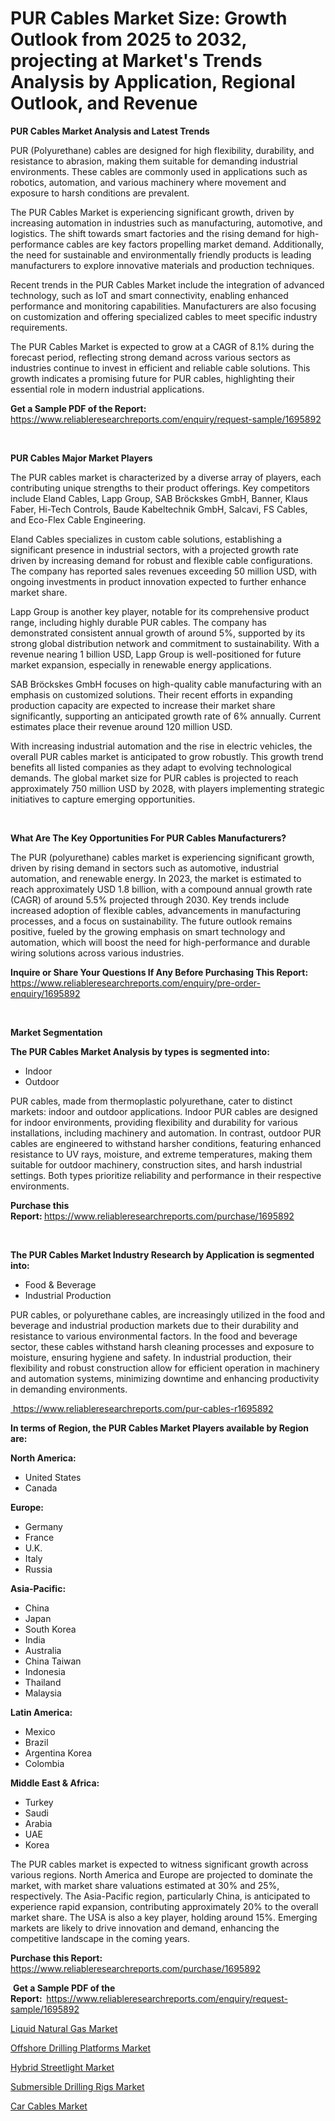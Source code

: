 <p><h1>PUR Cables Market Size: Growth Outlook from 2025 to 2032, projecting at Market's Trends Analysis by Application, Regional Outlook, and Revenue</h1></p><p><strong>PUR Cables Market Analysis and Latest Trends</strong></p>
<p><p>PUR (Polyurethane) cables are designed for high flexibility, durability, and resistance to abrasion, making them suitable for demanding industrial environments. These cables are commonly used in applications such as robotics, automation, and various machinery where movement and exposure to harsh conditions are prevalent. </p><p>The PUR Cables Market is experiencing significant growth, driven by increasing automation in industries such as manufacturing, automotive, and logistics. The shift towards smart factories and the rising demand for high-performance cables are key factors propelling market demand. Additionally, the need for sustainable and environmentally friendly products is leading manufacturers to explore innovative materials and production techniques. </p><p>Recent trends in the PUR Cables Market include the integration of advanced technology, such as IoT and smart connectivity, enabling enhanced performance and monitoring capabilities. Manufacturers are also focusing on customization and offering specialized cables to meet specific industry requirements. </p><p>The PUR Cables Market is expected to grow at a CAGR of 8.1% during the forecast period, reflecting strong demand across various sectors as industries continue to invest in efficient and reliable cable solutions. This growth indicates a promising future for PUR cables, highlighting their essential role in modern industrial applications.</p></p>
<p><strong>Get a Sample PDF of the Report:&nbsp;</strong> <a href="https://www.reliableresearchreports.com/enquiry/request-sample/1695892?utm_campaign=116&utm_medium=2&utm_source=Github&utm_content=ia&utm_term=13022025&utm_id=pur-cables">https://www.reliableresearchreports.com/enquiry/request-sample/1695892</a></p>
<p>&nbsp;</p>
<p><strong>PUR Cables Major Market Players</strong></p>
<p><p>The PUR cables market is characterized by a diverse array of players, each contributing unique strengths to their product offerings. Key competitors include Eland Cables, Lapp Group, SAB Bröckskes GmbH, Banner, Klaus Faber, Hi-Tech Controls, Baude Kabeltechnik GmbH, Salcavi, FS Cables, and Eco-Flex Cable Engineering.</p><p>Eland Cables specializes in custom cable solutions, establishing a significant presence in industrial sectors, with a projected growth rate driven by increasing demand for robust and flexible cable configurations. The company has reported sales revenues exceeding 50 million USD, with ongoing investments in product innovation expected to further enhance market share.</p><p>Lapp Group is another key player, notable for its comprehensive product range, including highly durable PUR cables. The company has demonstrated consistent annual growth of around 5%, supported by its strong global distribution network and commitment to sustainability. With a revenue nearing 1 billion USD, Lapp Group is well-positioned for future market expansion, especially in renewable energy applications.</p><p>SAB Bröckskes GmbH focuses on high-quality cable manufacturing with an emphasis on customized solutions. Their recent efforts in expanding production capacity are expected to increase their market share significantly, supporting an anticipated growth rate of 6% annually. Current estimates place their revenue around 120 million USD.</p><p>With increasing industrial automation and the rise in electric vehicles, the overall PUR cables market is anticipated to grow robustly. This growth trend benefits all listed companies as they adapt to evolving technological demands. The global market size for PUR cables is projected to reach approximately 750 million USD by 2028, with players implementing strategic initiatives to capture emerging opportunities.</p></p>
<p>&nbsp;</p>
<p><strong>What Are The Key Opportunities For PUR Cables Manufacturers?</strong></p>
<p><p>The PUR (polyurethane) cables market is experiencing significant growth, driven by rising demand in sectors such as automotive, industrial automation, and renewable energy. In 2023, the market is estimated to reach approximately USD 1.8 billion, with a compound annual growth rate (CAGR) of around 5.5% projected through 2030. Key trends include increased adoption of flexible cables, advancements in manufacturing processes, and a focus on sustainability. The future outlook remains positive, fueled by the growing emphasis on smart technology and automation, which will boost the need for high-performance and durable wiring solutions across various industries.</p></p>
<p><strong>Inquire or Share Your Questions If Any Before Purchasing This Report:</strong> <a href="https://www.reliableresearchreports.com/enquiry/pre-order-enquiry/1695892?utm_campaign=116&utm_medium=2&utm_source=Github&utm_content=ia&utm_term=13022025&utm_id=pur-cables">https://www.reliableresearchreports.com/enquiry/pre-order-enquiry/1695892</a></p>
<p>&nbsp;</p>
<p><strong>Market Segmentation</strong></p>
<p><strong>The PUR Cables Market Analysis by types is segmented into:</strong></p>
<p><ul><li>Indoor</li><li>Outdoor</li></ul></p>
<p><p>PUR cables, made from thermoplastic polyurethane, cater to distinct markets: indoor and outdoor applications. Indoor PUR cables are designed for indoor environments, providing flexibility and durability for various installations, including machinery and automation. In contrast, outdoor PUR cables are engineered to withstand harsher conditions, featuring enhanced resistance to UV rays, moisture, and extreme temperatures, making them suitable for outdoor machinery, construction sites, and harsh industrial settings. Both types prioritize reliability and performance in their respective environments.</p></p>
<p><strong>Purchase this Report:&nbsp;</strong><a href="https://www.reliableresearchreports.com/purchase/1695892?utm_campaign=116&utm_medium=2&utm_source=Github&utm_content=ia&utm_term=13022025&utm_id=pur-cables">https://www.reliableresearchreports.com/purchase/1695892</a></p>
<p>&nbsp;</p>
<p><strong>The PUR Cables Market Industry Research by Application is segmented into:</strong></p>
<p><ul><li>Food & Beverage</li><li>Industrial Production</li></ul></p>
<p><p>PUR cables, or polyurethane cables, are increasingly utilized in the food and beverage and industrial production markets due to their durability and resistance to various environmental factors. In the food and beverage sector, these cables withstand harsh cleaning processes and exposure to moisture, ensuring hygiene and safety. In industrial production, their flexibility and robust construction allow for efficient operation in machinery and automation systems, minimizing downtime and enhancing productivity in demanding environments.</p></p>
<p><a href="https://www.reliableresearchreports.com/pur-cables-r1695892?utm_campaign=116&utm_medium=2&utm_source=Github&utm_content=ia&utm_term=13022025&utm_id=pur-cables">&nbsp;https://www.reliableresearchreports.com/pur-cables-r1695892</a></p>
<p><strong>In terms of Region, the PUR Cables Market Players available by Region are:</strong></p>
<p>
    <p> <strong> North America: </strong>
        <ul>
            <li>United States</li>
            <li>Canada</li>
        </ul>
        </p> 
    <p> <strong> Europe: </strong>
        <ul>
            <li>Germany</li>
            <li>France</li>
            <li>U.K.</li>
            <li>Italy</li>
            <li>Russia</li>
        </ul>
        </p> 
    <p> <strong> Asia-Pacific: </strong>
        <ul>
            <li>China</li>
            <li>Japan</li>
            <li>South Korea</li>
            <li>India</li>
            <li>Australia</li>
            <li>China Taiwan</li>
            <li>Indonesia</li>
            <li>Thailand</li>
            <li>Malaysia</li>
        </ul>
        </p> 
    <p> <strong> Latin America: </strong>
        <ul>
            <li>Mexico</li>
            <li>Brazil</li>
            <li>Argentina Korea</li>
            <li>Colombia</li>
        </ul>
        </p> 
    <p> <strong> Middle East & Africa: </strong>
        <ul>
            <li>Turkey</li>
            <li>Saudi</li>
            <li>Arabia</li>
            <li>UAE</li>
            <li>Korea</li>
        </ul>
    </p>
    </p>
<p><p>The PUR cables market is expected to witness significant growth across various regions. North America and Europe are projected to dominate the market, with market share valuations estimated at 30% and 25%, respectively. The Asia-Pacific region, particularly China, is anticipated to experience rapid expansion, contributing approximately 20% to the overall market share. The USA is also a key player, holding around 15%. Emerging markets are likely to drive innovation and demand, enhancing the competitive landscape in the coming years.</p></p>
<p><strong>Purchase this Report: </strong><a href="https://www.reliableresearchreports.com/purchase/1695892?utm_campaign=116&utm_medium=2&utm_source=Github&utm_content=ia&utm_term=13022025&utm_id=pur-cables">https://www.reliableresearchreports.com/purchase/1695892</a></p>
<p>&nbsp;<strong>Get a Sample PDF of the Report:&nbsp;&nbsp;</strong><a href="https://www.reliableresearchreports.com/enquiry/request-sample/1695892?utm_campaign=116&utm_medium=2&utm_source=Github&utm_content=ia&utm_term=13022025&utm_id=pur-cables">https://www.reliableresearchreports.com/enquiry/request-sample/1695892</a></p>
<p><strong></strong></p>
<p><p><a href="https://github.com/darenph8er/Market-Research-Report-List-1/blob/main/liquid-natural-gas-market.md?utm_campaign=116&utm_medium=2&utm_source=Github&utm_content=ia&utm_term=13022025&utm_id=pur-cables">Liquid Natural Gas Market</a></p><p><a href="https://github.com/kimberjam0i/Market-Research-Report-List-1/blob/main/offshore-drilling-platforms-market.md?utm_campaign=116&utm_medium=2&utm_source=Github&utm_content=ia&utm_term=13022025&utm_id=pur-cables">Offshore Drilling Platforms Market</a></p><p><a href="https://github.com/nathaliehurles7142/Market-Research-Report-List-1/blob/main/hybrid-streetlight-market.md?utm_campaign=116&utm_medium=2&utm_source=Github&utm_content=ia&utm_term=13022025&utm_id=pur-cables">Hybrid Streetlight Market</a></p><p><a href="https://github.com/ElviraLeka1962/Market-Research-Report-List-1/blob/main/submersible-drilling-rigs-market.md?utm_campaign=116&utm_medium=2&utm_source=Github&utm_content=ia&utm_term=13022025&utm_id=pur-cables">Submersible Drilling Rigs Market</a></p><p><a href="https://github.com/lashaunm5st/Market-Research-Report-List-1/blob/main/car-cables-market.md?utm_campaign=116&utm_medium=2&utm_source=Github&utm_content=ia&utm_term=13022025&utm_id=pur-cables">Car Cables Market</a></p></p>